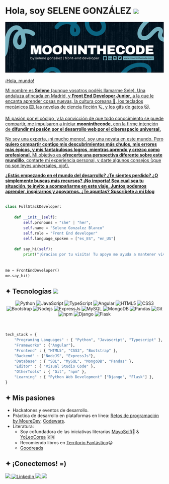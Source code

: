 <!-- 
![visitors](https://visitor-badge.laobi.icu/badge?page_id=gonzalezseledev.gonzalezseledev)
[![Open Source Lover](https://badges.frapsoft.com/os/v1/open-source.svg?v=102)](https://github.com/ellerbrock/open-source-badge/)
-->

<h1>Hola, soy SELENE GONZÁLEZ <img src="https://media.giphy.com/media/mGcNjsfWAjY5AEZNw6/giphy.gif" width="50"></h1>

<a href="https://github.com/gonzalezseledev"><img src="https://github.com/gonzalezseledev/gonzalezseledev/blob/main/banner github.png"/>

¡Hola, mundo!

Mi nombre es **Selene** (aunque vosotros podéis llamarme Sele). Una andaluza afincada en Madrid, y **Front End Developer Junior**, a la que le encanta aprender cosas nuevas, la cultura coreana 🌺, los teclados mecánicos ⌨️, las novelas de ciencia ficción 🪐, y los gifs de gatos 🐱.

Mi pasión por el código, y la convicción de que todo conocimiento se puede compartir, me impulsaron a iniciar **mooninthecode**, con la firme intención de **difundir mi pasión por el desarrollo web por el ciberespacio universal.**

No soy una experta, ¡ni mucho menos!, soy una novata en este mundo. Pero **quiero compartir contigo mis descubrimientos más chulos, mis errores más épicos, y mis fantabulosos logros, mientras aprendo y crezco como profesional.** Mi objetivo es **ofrecerte una perspectiva diferente sobre este mundillo**, contarte mi experiencia personal, y darte algunos consejos (¡que no son leyes universales, ojo!).

**¿Estás empezando en el mundo del desarrollo? ¿Te sientes perdido? ¿O simplemente buscas más recursos? ¡No importa! Sea cual sea tu situación, te invito a acompañarme en este viaje. Juntos podemos aprender, inspirarnos y apoyarnos. ¿Te apuntas?** **[Suscríbete a mi blog](https://#)**

```python

class FullStackDeveloper:

    def __init__(self):
        self.pronouns = "she" | "her",
        self.name = "Selene Gonzalez Blanco"
        self.role = "Front End developer"
        self.language_spoken = ["es_ES", "en_US"]

    def say_hi(self):
        print("¡Gracias por tu visita! Tu apoyo me ayuda a mantener vivo este sueño. ¡Feliz día! 💜")


me = FrontEndDeveloper()
me.say_hi()

```

<!-- Tech Stack Section -->

<h2>✦ Tecnologías <img src="https://media.giphy.com/media/VgCDAzcKvsR6OM0uWg/giphy.gif" width="50"></h2>

<div align="center">
  <img alt="Python" src="https://img.shields.io/badge/python-0B6380?style=for-the-badge&logo=python&logoColor=white&labelColor=000001" />
  <img alt="JavaScript" src="https://img.shields.io/badge/javascript-0B6380?style=for-the-badge&logo=javascript&logoColor=white&labelColor=000001" /> 
  <img alt="TypeScript" src="https://img.shields.io/badge/typescript-0B6380?style=for-the-badge&logo=typescript&logoColor=white&labelColor=000001" />
  <img alt="Angular" src="https://img.shields.io/badge/angular-0B6380?style=for-the-badge&logo=angular&logoColor=white&labelColor=000001" />
  <img alt="HTML5" src="https://img.shields.io/badge/html5-0B6380?style=for-the-badge&logo=html5&logoColor=white&labelColor=000001" />
  <img alt="CSS3" src="https://img.shields.io/badge/css3-0B6380?style=for-the-badge&logo=css3&logoColor=white&labelColor=000001" />
  <img alt="Bootstrap" src="https://img.shields.io/badge/bootstrap-0B6380?style=for-the-badge&logo=bootstrap&logoColor=white&labelColor=000001" />
  <img alt="Nodejs" src="https://img.shields.io/badge/node.js-0B6380?style=for-the-badge&logo=node.js&logoColor=white&labelColor=000001" />
  <img alt="ExpressJs" src="https://img.shields.io/badge/express.js-0B6380?style=for-the-badge&logo=express&logoColor=white&labelColor=000001" />
  <img alt="MySQL" src="https://img.shields.io/badge/mysql-0B6380.svg?style=for-the-badge&logo=mysql&logoColor=white&labelColor=000001" />
  <img alt="MongoDB" src="https://img.shields.io/badge/MongoDB-0B6380.svg?style=for-the-badge&logo=mongodb&logoColor=white&labelColor=000001" />
  <img alt="Pandas" src="https://img.shields.io/badge/pandas-0B6380.svg?style=for-the-badge&logo=pandas&logoColor=white&labelColor=000001" />
  <img alt="Git" src="https://img.shields.io/badge/git-0B6380?style=for-the-badge&logo=git&logoColor=white&labelColor=000001" />
  <img alt="npm" src="https://img.shields.io/badge/-NPM-0B6380.svg?style=flat-square&logo=npm&logoColor=white&labelColor=000001" />
  <img alt="Django" src="https://img.shields.io/badge/django-0B6380?style=for-the-badge&logo=django&logoColor=white&labelColor=000001" />
  <img alt="Flask" src="https://img.shields.io/badge/flask-0B6380?style=for-the-badge&logo=flask&logoColor=white&labelColor=000001" />
</div>
<br>

```python

tech_stack = { 
    "Programing Languages" : { "Python", "Javascript", "Typescript" },
    "Frameworks" : {"Angular"},
    "Frontend" : { "HTML5", "CSS3", "Bootstrap" },
    "Backend" : {"NodeJS", "ExpressJs"},
    "Database" : { "SQL", "MySQL", "MongoDB", "Pandas" },
    "Editor" : { "Visual Studio Code" },
    "OtherTools" : { "Git", "npm" },
    "Learning" : { "Python Web Development" ["Django", "Flask"] },
}

```

<!-- Projects Section

## ✦ Proyectos destacados

<!-- BEGIN PROJECTS-CARDS

[![5 things I wish I knew before studying Computer Science](https://ytcards.demolab.com/?id=Wjj21p3tvcg&title=5+things+I+wish+I+knew+before+studying+Computer+Science&lang=en&timestamp=1636628400&background_color=%230d1117&title_color=%23ffffff&stats_color=%23dedede&max_title_lines=1&width=250&border_radius=5&duration=436 "5 things I wish I knew before studying Computer Science")](https://youtu.be/Wjj21p3tvcg?si=b7QYksN87h0wsGpQ)
[![Tips and advice for Computer Science students](https://ytcards.demolab.com/?id=UItfbdI0oNc&title=Tips+and+advice+for+Computer+Science+students&lang=en&timestamp=1638183600&background_color=%230d1117&title_color=%23ffffff&stats_color=%23dedede&max_title_lines=1&width=250&border_radius=5&duration=380 "Tips and advice for Computer Science students")](https://youtu.be/UItfbdI0oNc?si=mjrsewEwBdhtvzDX)
[![My Computer Science degree in 13 minutes](https://ytcards.demolab.com/?id=Dd_4zfmY-aA&title=My+Computer+Science+degree+in+13+minutes&lang=en&timestamp=1693396800&background_color=%230d1117&title_color=%23ffffff&stats_color=%23dedede&max_title_lines=1&width=250&border_radius=5&duration=786 "My Computer Science degree in 13 minutes")](https://youtu.be/Dd_4zfmY-aA?si=1AhwiUIamfs6clV3)
[![How I would learn to code (if I could start over)](https://ytcards.demolab.com/?id=kS03mP7p0ts&title=How+I+would+learn+to+code+(+if+I+could+start+over+)&lang=en&timestamp=1698663600&background_color=%230d1117&title_color=%23ffffff&stats_color=%23dedede&max_title_lines=1&width=250&border_radius=5&duration=695 "How I would learn to code (if I could start over)")](https://youtu.be/kS03mP7p0ts?si=7UXbigeHmyTVGP60)

END PROJECTS-CARDS -->

<!-- Passions Section -->

<h2>✦ Mis pasiones </h2>

+ Hackatones y eventos de desarrollo.
+ Práctica de desarrollo en plataformas en línea: [Retos de programación by MoureDev](https://retosdeprogramacion.com/ejercicios), [Codewars](https://www.codewars.com/).
+ Literatura:
  - Soy cofundadora de las iniciativas literarias [MayoScifi](https://twitter.com/mayoscifi)🚀 & [YoLeoCorea](https://www.instagram.com/yoleocorea/) 🇰🇷
  - Recomiendo libros en [Territorio Fantástico](http://territoriofantastico)😀
  - [Goodreads](https://www.goodreads.com/user/show/77506113-torda-de-ciudad)

<!-- Contact Section -->

<h2>✦ ¡Conectemos! =) </h2>

<div>
  <a href="mailto:gonzalezseledev@gmail.com">
    <img src="https://img.shields.io/badge/Gmail-0B6380?style=for-the-badge&logo=gmail&logoColor=white&labelColor=000001" />
  </a>
  <a href="https://linkedin.com/in/gonzalezseledev" target="_blank">
    <img alt="LinkedIn" src="https://img.shields.io/badge/linkedin-0B6380?&style=for-the-badge&logo=linkedin&logoColor=white&labelColor=000001" />
  </a> 
  <a href="https://www.instagram.com/mooninthecode/">
    <img src="https://img.shields.io/badge/Instagram-0B6380?style=for-the-badge&logo=instagram&logoColor=white&labelColor=000001" />
  </a>
  <a href="https://gonzalezseledev.github.io/portfolio/home.html" target="_blank">
     <img src="https://img.shields.io/badge/Portfolio-0B6380?style=for-the-badge&logo=todoist&logoColor=white&labelColor=000001" />
  </a>
</div>
